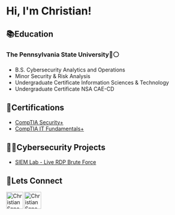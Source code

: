 <h1>Hi, I'm Christian!</h1>

<h2>📚Education</h2>
<h3>The Pennsylvania State University🔵⚪️</h3>

- B.S. Cybersecurity Analytics and Operations
- Minor Security & Risk Analysis
- Undergraduate Certificate Information Sciences & Technology
- Undergraduate Certificate NSA CAE-CD

<h2>📝Certifications</h2>

- [CompTIA Security+](https://www.credly.com/badges/26e3a6dd-1b4a-4104-8b38-a5701a76f2b2/linked_in_profile) <br/>
- [CompTIA IT Fundamentals+](https://www.credly.com/badges/ac2239e9-6529-4190-927d-e1b22ee46208/linked_in_profile)
  
<h2>👨‍💻Cybersecurity Projects</h2>

- [SIEM Lab - Live RDP Brute Force](https://github.com/csanchez119/SIEM-Lab)


<h2>🤝Lets Connect</h2>

[<img align="left" alt="ChristianSanchez | LinkedIn" width="45px" src="https://cdn.jsdelivr.net/npm/simple-icons@v3/icons/linkedin.svg" />][linkedin]
[<img align="left" alt="ChristianSanchez | Credly" width="45px" src="https://cdn.jsdelivr.net/npm/simple-icons@13.10.0/icons/credly.svg" />][Credly]

[linkedin]: https://www.linkedin.com/in/christiansanchez19/
[Credly]: https://www.credly.com/users/christian-sanchez.9464217c
